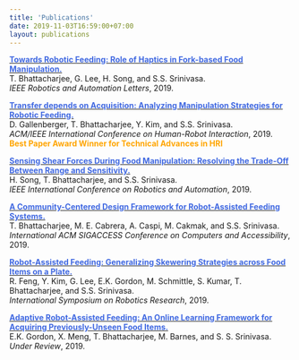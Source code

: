 ```yaml
---
title: 'Publications'
date: 2019-11-03T16:59:00+07:00
layout: publications
---
```


[<font color="4169E1">__Towards Robotic Feeding: Role of Haptics in Fork-based Food Manipulation.__</font>](https://personalrobotics.cs.washington.edu/publications/bhattacharjee2019haptic.pdf)  
T. Bhattacharjee, G. Lee, H. Song, and S.S. Srinivasa.  
_IEEE Robotics and Automation Letters_, 2019.

[<font color="4169E1">__Transfer depends on Acquisition: Analyzing Manipulation Strategies for Robotic Feeding.__</font>](https://personalrobotics.cs.washington.edu/publications/gallenberger2019skewering.pdf)  
D. Gallenberger, T. Bhattacharjee, Y. Kim, and S.S. Srinivasa.  
_ACM/IEEE International Conference on Human-Robot Interaction_, 2019.  
<i class="fas fa-medal"></i><font color="FFA500"> __Best Paper Award Winner for Technical Advances in HRI__</font>

[<font color="4169E1">__Sensing Shear Forces During Food Manipulation: Resolving the Trade-Off Between Range and Sensitivity.__</font>](https://personalrobotics.cs.washington.edu/publications/song2019shear.pdf)  
H. Song, T. Bhattacharjee, and S.S. Srinivasa.  
_IEEE International Conference on Robotics and Automation_, 2019.

[<font color="4169E1">__A Community-Centered Design Framework for Robot-Assisted Feeding Systems.__</font>](https://personalrobotics.cs.washington.edu/publications/bhattacharjee2019designraf.pdf)  
T. Bhattacharjee, M. E. Cabrera, A. Caspi, M. Cakmak, and S.S. Srinivasa.  
_International ACM SIGACCESS Conference on Computers and Accessibility_, 2019.

[<font color="4169E1">__Robot-Assisted Feeding: Generalizing Skewering Strategies across Food Items on a Plate.__</font>](https://personalrobotics.cs.washington.edu/publications/feng2019generalization.pdf)  
R. Feng, Y. Kim, G. Lee, E.K. Gordon, M. Schmittle, S. Kumar, T. Bhattacharjee, and S.S. Srinivasa.  
_International Symposium on Robotics Research_, 2019.

[<font color="4169E1">__Adaptive Robot-Assisted Feeding: An Online Learning Framework for Acquiring Previously-Unseen Food Items.__</font>](https://arxiv.org/abs/1908.07088)  
E.K. Gordon, X. Meng, T. Bhattacharjee, M. Barnes, and S. S. Srinivasa.  
_Under Review_, 2019.

<head>
    <script src="https://kit.fontawesome.com/b4fc805455.js" crossorigin="anonymous"></script>
</head>
